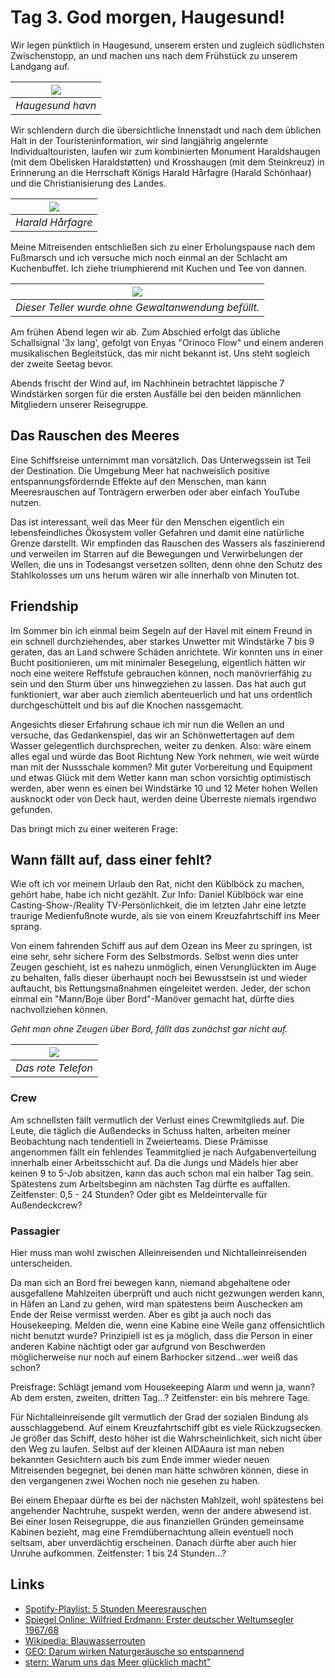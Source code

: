 <!--
.. title: Love Boat - The Real Story. Haugesund
.. slug: norge03
.. date: 2019-03-10 20:32:32 UTC+01:00
.. tags: norwegen,norway,kreuzfahrt,cruise
.. category: unterwegs
.. link: 
.. description: 
.. type: text
.. status: draft
-->

# Tag 3. God morgen, Haugesund!

Wir legen pünktlich in Haugesund, unserem ersten und zugleich südlichsten Zwischenstopp, an und machen uns nach dem Frühstück zu unserem Landgang auf.

| ![](../../images/norge2019/05.png) |
| --- |
| *Haugesund havn* |

Wir schlendern durch die übersichtliche Innenstadt und nach dem üblichen Halt in der Touristeninformation, wir sind langjährig angelernte Individualtouristen, laufen wir zum kombinierten Monument Haraldshaugen (mit dem Obelisken Haraldstøtten) und Krosshaugen (mit dem Steinkreuz) in Erinnerung an die Herrschaft Königs Harald Hårfagre (Harald Schönhaar) und die Christianisierung des Landes.

| ![](../../images/norge2019/04.png) |
| --- |
| *Harald Hårfagre* |

Meine Mitreisenden entschließen sich zu einer Erholungspause nach dem Fußmarsch und ich versuche mich noch einmal an der Schlacht am Kuchenbuffet. Ich ziehe triumphierend mit Kuchen und Tee von dannen.

| ![](../../images/norge2019/06.png) |
| --- |
| *Dieser Teller wurde ohne Gewaltanwendung befüllt.* |

Am frühen Abend legen wir ab. Zum Abschied erfolgt das übliche Schallsignal '3x lang', gefolgt von Enyas "Orinoco Flow" und einem anderen musikalischen Begleitstück, das mir nicht bekannt ist. Uns steht sogleich der zweite Seetag bevor.

Abends frischt der Wind auf, im Nachhinein betrachtet läppische 7 Windstärken sorgen für die ersten Ausfälle bei den beiden männlichen Mitgliedern unserer Reisegruppe.

## Das Rauschen des Meeres

Eine Schiffsreise unternimmt man vorsätzlich. Das Unterwegssein ist Teil der Destination. Die Umgebung Meer hat nachweislich positive entspannungsfördernde Effekte auf den Menschen, man kann Meeresrauschen auf Tonträgern erwerben oder aber einfach YouTube nutzen.

Das ist interessant, weil das Meer für den Menschen eigentlich ein lebensfeindliches Ökosystem voller Gefahren und damit eine natürliche Grenze darstellt. Wir empfinden das Rauschen des Wassers als faszinierend und verweilen im Starren auf die Bewegungen und Verwirbelungen der Wellen, die uns in Todesangst versetzen sollten, denn ohne den Schutz des Stahlkolosses um uns herum wären wir alle innerhalb von Minuten tot.

## Friendship

Im Sommer bin ich einmal beim Segeln auf der Havel mit einem Freund in ein schnell durchziehendes, aber starkes Unwetter mit Windstärke 7 bis 9 geraten, das an Land schwere Schäden anrichtete. Wir konnten uns in einer Bucht positionieren, um mit minimaler Besegelung, eigentlich hätten wir noch eine weitere Reffstufe gebrauchen können, noch manövrierfähig zu sein und den Sturm über uns hinwegziehen zu lassen. Das hat auch gut funktioniert, war aber auch ziemlich abenteuerlich und hat uns ordentlich durchgeschüttelt und bis auf die Knochen nassgemacht. 

Angesichts dieser Erfahrung schaue ich mir nun die Wellen an und versuche, das Gedankenspiel, das wir an Schönwettertagen auf dem Wasser gelegentlich durchsprechen, weiter zu denken. Also: wäre einem alles egal und würde das Boot Richtung New York nehmen, wie weit würde man mit der Nussschale kommen? Mit guter Vorbereitung und Equipment und etwas Glück mit dem Wetter kann man schon vorsichtig optimistisch werden, aber wenn es einen bei Windstärke 10 und 12 Meter hohen Wellen ausknockt oder von Deck haut, werden deine Überreste niemals irgendwo gefunden.

Das bringt mich zu einer weiteren Frage:

## Wann fällt auf, dass einer fehlt?

Wie oft ich vor meinem Urlaub den Rat, nicht den Küblböck zu machen, gehört habe, habe ich nicht gezählt. Zur Info: Daniel Küblböck war eine Casting-Show-/Reality TV-Persönlichkeit, die im letzten Jahr eine letzte traurige Medienfußnote wurde, als sie von einem Kreuzfahrtschiff ins Meer sprang.

Von einem fahrenden Schiff aus auf dem Ozean ins Meer zu springen, ist eine sehr, sehr sichere Form des Selbstmords. Selbst wenn dies unter Zeugen geschieht, ist es nahezu unmöglich, einen Verunglückten im Auge zu behalten, falls dieser überhaupt noch bei Bewusstsein ist und wieder auftaucht, bis Rettungsmaßnahmen eingeleitet werden. Jeder, der schon einmal ein "Mann/Boje über Bord"-Manöver gemacht hat, dürfte dies nachvollziehen können.

*Geht man ohne Zeugen über Bord, fällt das zunächst gar nicht auf.*

| ![](../../images/norge2019/45.jpg) |
| --- |
| *Das rote Telefon* |

### Crew

Am schnellsten fällt vermutlich der Verlust eines Crewmitglieds auf. Die Leute, die täglich die Außendecks in Schuss halten, arbeiten meiner Beobachtung nach tendentiell in Zweierteams. Diese Prämisse angenommen fällt ein fehlendes Teammitglied je nach Aufgabenverteilung innerhalb einer Arbeitsschicht auf. Da die Jungs und Mädels hier aber keinen 9 to 5-Job absitzen, kann das auch schon mal ein halber Tag sein. Spätestens zum Arbeitsbeginn am nächsten Tag dürfte es auffallen. Zeitfenster: 0,5 - 24 Stunden? Oder gibt es Meldeintervalle für Außendeckcrew?

### Passagier

Hier muss man wohl zwischen Alleinreisenden und Nichtalleinreisenden unterscheiden.

Da man sich an Bord frei bewegen kann, niemand abgehaltene oder ausgefallene Mahlzeiten überprüft und auch nicht gezwungen werden kann, in Häfen an Land zu gehen, wird man spätestens beim Auschecken am Ende der Reise vermisst werden. Aber es gibt ja auch noch das Housekeeping. Melden die, wenn eine Kabine eine Weile ganz offensichtlich nicht benutzt wurde? Prinzipiell ist es ja möglich, dass die Person in einer anderen Kabine nächtigt oder gar aufgrund von Beschwerden möglicherweise nur noch auf einem Barhocker sitzend...wer weiß das schon?

Preisfrage: Schlägt jemand vom Housekeeping Alarm und wenn ja, wann? Ab dem ersten, zweiten, dritten Tag...? Zeitfenster: ein bis mehrere Tage.

Für Nichtalleinreisende gilt vermutlich der Grad der sozialen Bindung als ausschlaggebend. Auf einem Kreuzfahrtschiff gibt es viele Rückzugsecken. Je größer das Schiff, desto höher ist die Wahrscheinlichkeit, sich nicht über den Weg zu laufen. Selbst auf der kleinen AIDAaura ist man neben bekannten Gesichtern auch bis zum Ende immer wieder neuen Mitreisenden begegnet, bei denen man hätte schwören können, diese in den vergangenen zwei Wochen noch nie gesehen zu haben.

Bei einem Ehepaar dürfte es bei der nächsten Mahlzeit, wohl spätestens bei angehender Nachtruhe, suspekt werden, wenn der andere abwesend ist. Bei einer losen Reisegruppe, die aus finanziellen Gründen gemeinsame Kabinen bezieht, mag eine Fremdübernachtung allein eventuell noch seltsam, aber unverdächtig erscheinen. Danach dürfte aber auch hier Unruhe aufkommen. Zeitfenster: 1 bis 24 Stunden...?

## Links

*   [Spotify-Playlist: 5 Stunden Meeresrauschen][1]
*   [Spiegel Online: Wilfried Erdmann: Erster deutscher Weltumsegler 1967/68][2]
*   [Wikipedia: Blauwasserrouten][3]
*   [GEO: Darum wirken Naturgeräusche so entspannend][4]
*   [stern: Warum uns das Meer glücklich macht"][5]

[1]: https://open.spotify.com/album/4TDknrXMC3VqgvBigC72LX "Spotify-Playlist: 5 Stunden Meeresrauschen"
[2]: http://www.spiegel.de/einestages/wilfried-erdmann-erster-deutscher-weltumsegler-1967-68-a-1205954.html "Spiegel Online: Wilfried Erdmann: Erster deutscher Weltumsegler 1967/68"
[3]: https://de.wikipedia.org/wiki/Blauwasserrouten "Wikipedia: Blauwasserrouten"
[4]: https://www.geo.de/magazine/geo-magazin/16810-rtkl-hirnforschung-darum-wirken-naturgeraeusche-so-entspannend "GEO: Darum wirken Naturgeräusche so entspannend"
[5]: https://www.stern.de/reise/service/psychologie-warum-uns-das-meer-gluecklich-macht-3273222.html "stern: Warum uns das Meer glücklich macht"

